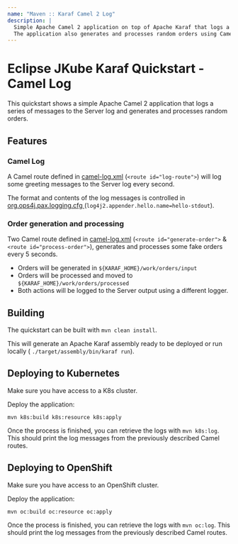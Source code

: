 ```yaml
---
name: "Maven :: Karaf Camel 2 Log"
description: |
  Simple Apache Camel 2 application on top of Apache Karaf that logs a series of messages to the Server log.
  The application also generates and processes random orders using Camel routes.
---
```

# Eclipse JKube Karaf Quickstart - Camel Log

This quickstart shows a simple Apache Camel 2 application that logs a series of messages to the Server log and
generates and processes random orders.

## Features

### Camel Log

A Camel route defined in [camel-log.xml](src/main/resources/OSGI-INF/blueprint/camel-log.xml) (`<route id="log-route">`)
will log some greeting messages to the Server log every second.

The format and contents of the log messages is controlled in [org.ops4j.pax.logging.cfg
](src/main/resources/assembly/etc/org.ops4j.pax.logging.cfg) (`log4j2.appender.hello.name=hello-stdout`).


### Order generation and processing

Two Camel route defined in [camel-log.xml](src/main/resources/OSGI-INF/blueprint/camel-log.xml)
(`<route id="generate-order">` & `<route id="process-order">`),  generates and processes some fake orders
every 5 seconds.
- Orders will be generated in `${KARAF_HOME}/work/orders/input`
- Orders will be processed and moved to `${KARAF_HOME}/work/orders/processed`
- Both actions will be logged to the Server output using a different logger.


## Building

The quickstart can be built with `mvn clean install`.

This will generate an Apache Karaf assembly ready to be deployed or run locally ( `./target/assembly/bin/karaf run`).

## Deploying to Kubernetes

Make sure you have access to a K8s cluster.

Deploy the application:
```
mvn k8s:build k8s:resource k8s:apply
``` 

Once the process is finished, you can retrieve the logs with `mvn k8s:log`. This should print the log messages 
from the previously described Camel routes.

## Deploying to OpenShift

Make sure you have access to an OpenShift cluster.

Deploy the application:
```
mvn oc:build oc:resource oc:apply
``` 

Once the process is finished, you can retrieve the logs with `mvn oc:log`. This should print the log messages 
from the previously described Camel routes.
